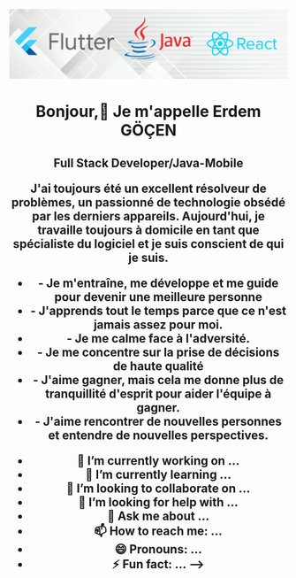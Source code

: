 <img src="https://github.com/erdemgocen44/erdemgocen44/blob/main/1633014219490.jpg?raw=true">

<h1 align="center">Bonjour,👋 Je m'appelle Erdem GÖÇEN </h1>

<h2 align="center">Full Stack Developer/Java-Mobile<h/2>
  

  <p align="center"> J'ai toujours été un excellent résolveur de problèmes, un passionné de technologie obsédé par les derniers appareils. Aujourd'hui, je travaille toujours à domicile en tant que spécialiste du logiciel et je suis conscient de qui je suis.</p>
  
  <ul>
    <li>- Je m'entraîne, me développe et me guide pour devenir une meilleure personne</li>
<li>- J'apprends tout le temps parce que ce n'est jamais assez pour moi.</li>
<li>- Je me calme face à l'adversité.</li>
<li>- Je me concentre sur la prise de décisions de haute qualité</li>
<li>- J'aime gagner, mais cela me donne plus de tranquillité d'esprit pour aider l'équipe à gagner.</li>
<li>- J'aime rencontrer de nouvelles personnes et entendre de nouvelles perspectives.</li>

  </ul>







- 🔭 I’m currently working on ...
- 🌱 I’m currently learning ...
- 👯 I’m looking to collaborate on ...
- 🤔 I’m looking for help with ...
- 💬 Ask me about ...
- 📫 How to reach me: ...
- 😄 Pronouns: ...
- ⚡ Fun fact: ...
-->
